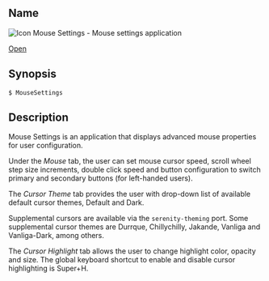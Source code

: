 ## Name

![Icon](file:///res/icons/16x16/app-mouse.png) Mouse Settings - Mouse settings application

[Open](file:///bin/MouseSettings)

## Synopsis

```**sh
$ MouseSettings
```

## Description

Mouse Settings is an application that displays advanced mouse properties for user configuration.

Under the _Mouse_ tab, the user can set mouse cursor speed, scroll wheel step size increments, double click speed and button configuration to switch primary and secondary buttons (for left-handed users).

The _Cursor Theme_ tab provides the user with drop-down list of available default cursor themes, Default and Dark.

Supplemental cursors are available via the `serenity-theming` port. Some supplemental cursor themes are Durrque, Chillychilly, Jakande, Vanliga and Vanliga-Dark, among others.

The _Cursor Highlight_ tab allows the user to change highlight color, opacity and size. The global keyboard shortcut to enable and disable cursor highlighting is Super+H.
